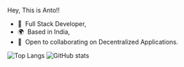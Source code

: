 Hey, This is Anto!!
* 🧠  Full Stack Developer,
* 🌍  Based in India,
* 🤝  Open to collaborating on Decentralized Applications.

![Top Langs](https://github-readme-stats.vercel.app/api/top-langs/?username=0xAnto&langs_count=5&layout=compact&hide=PHP)
![GitHub stats](https://github-readme-stats.vercel.app/api?username=0xAnto&theme=tokyonight&show_icons=true&hide_border=true&count_private=true&include_all_commits=true)
